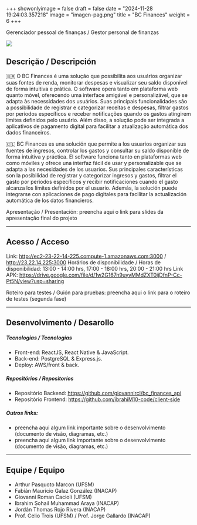 +++
showonlyimage = false
draft = false
date = "2024-11-28 19:24:03.357218"
image = "imagen-pag.png"
title = "BC Finances"
weight = 6
+++


Gerenciador pessoal de finanças / Gestor personal de finanzas

<!--more-->

![](imagen-principal.png)


## Descrição / Descripción

🇧🇷 O BC Finances é uma solução que possibilita aos usuários organizar suas fontes de renda, monitorar despesas e visualizar seu saldo disponível de forma intuitiva e prática. O software opera tanto em plataforma web quanto móvel, oferecendo uma interface amigável e personalizável, que se adapta às necessidades dos usuários. Suas principais funcionalidades são a possibilidade de registrar e categorizar receitas e despesas, filtrar gastos por períodos específicos e receber notificações quando os gastos atingirem limites definidos pelo usuário. Além disso, a solução pode ser integrada a aplicativos de pagamento digital para facilitar a atualização automática dos dados financeiros.



🇨🇱 BC Finances es una solución que permite a los usuarios organizar sus fuentes de ingresos, controlar los gastos y consultar su saldo disponible de forma intuitiva y práctica. El software funciona tanto en plataformas web como móviles y ofrece una interfaz fácil de usar y personalizable que se adapta a las necesidades de los usuarios. Sus principales características son la posibilidad de registrar y categorizar ingresos y gastos, filtrar el gasto por periodos específicos y recibir notificaciones cuando el gasto alcanza los límites definidos por el usuario. Además, la solución puede integrarse con aplicaciones de pago digitales para facilitar la actualización automática de los datos financieros.


Apresentação / Presentación: preencha aqui o link para slides da apresentação final do projeto

---

## Acesso / Acceso

Link: 
http://ec2-23-22-14-225.compute-1.amazonaws.com:3000 / http://23.22.14.225:3000
Horários de disponibilidade / Horas de disponibilidad: 13:00 - 14:00 hrs, 17:00 - 18:00 hrs, 20:00 - 21:00 hrs
Link APK: https://drive.google.com/file/d/1w2G167n9uyvMMdZXT0ijDfnP-Cc-Pt5N/view?usp=sharing

Roteiro para testes / Guión para pruebas: 
preencha aqui o link para o roteiro de testes (segunda fase)


---

## Desenvolvimento / Desarollo

##### Tecnologias / Tecnologías

- Front-end: ReactJS, React Native & JavaScript.
- Back-end: PostgreSQL & Express.js.
- Deploy: AWS/front & back.

##### Repositórios / Repositorios

- Repositório Backend: https://github.com/giovannircl/bc_finances_api
- Repositório Frontend: https://github.com/ibrahiM10-code/client-side

##### Outros links:
- preencha aqui algum link importante sobre o desenvolvimento (documento de visão, diagramas, etc.)
- preencha aqui algum link importante sobre o desenvolvimento (documento de visão, diagramas, etc.)

---

## Equipe / Equipo

- Arthur Pasquoto Marcon (UFSM) 
- Fabián Mauricio Galaz González (INACAP)
- Giovanni Roman Cacioli (UFSM) 
- Ibrahim Sohail Muhammad Araya (INACAP)
- Jordán Thomas Rojo Rivera (INACAP)
- Prof. Celio Trois (UFSM) / Prof. Jorge Gallardo (INACAP)


